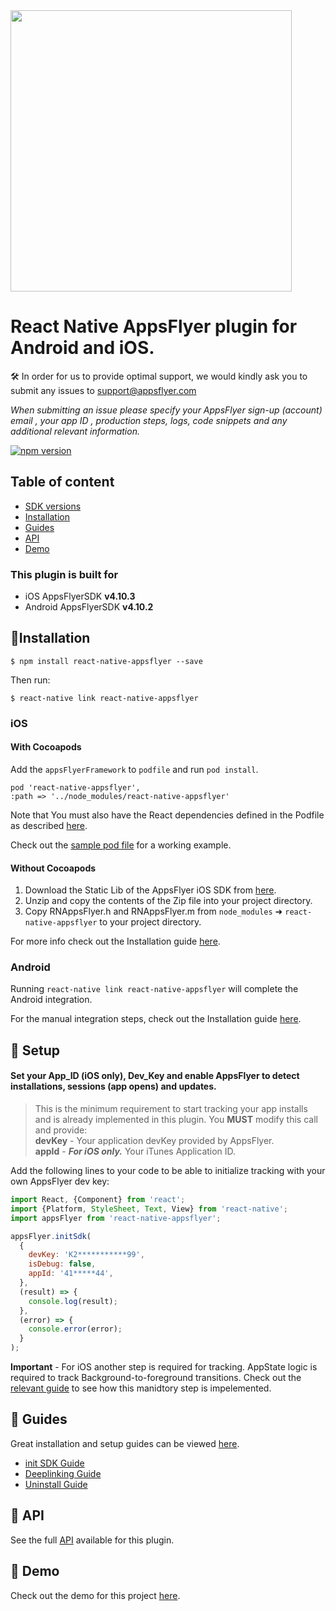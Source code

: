 
<img src="https://www.appsflyer.com/wp-content/uploads/2016/11/logo-1.svg"  width="450">

# React Native AppsFlyer plugin for Android and iOS. 

🛠 In order for us to provide optimal support, we would kindly ask you to submit any issues to support@appsflyer.com

*When submitting an issue please specify your AppsFlyer sign-up (account) email , your app ID , production steps, logs, code snippets and any additional relevant information.*

[![npm version](https://badge.fury.io/js/react-native-appsflyer.svg)](https://badge.fury.io/js/react-native-appsflyer) 


## Table of content

- [SDK versions](#plugin-build-for)
- [Installation](#installation)
- [Guides](#guides)
- [API](#api) 
- [Demo](#demo)  


### <a id="plugin-build-for"> This plugin is built for

- iOS AppsFlyerSDK **v4.10.3**
- Android AppsFlyerSDK **v4.10.2** 


## <a id="installation">📲Installation

```
$ npm install react-native-appsflyer --save
```

Then run:
```
$ react-native link react-native-appsflyer
```

### <a id="installation_ios"> iOS

#### With Cocoapods

Add the `appsFlyerFramework` to `podfile` and run `pod install`.

```
pod 'react-native-appsflyer',
:path => '../node_modules/react-native-appsflyer'
```

Note that You must also have the React dependencies defined in the Podfile as described [here](https://facebook.github.io/react-native/docs/next/troubleshooting.html#missing-libraries-for-react).

Check out the [sample pod file](./Docs/Installation.md) for a working example.


#### Without Cocoapods

1. Download the Static Lib of the AppsFlyer iOS SDK from [here](https://support.appsflyer.com/hc/en-us/articles/207032066-AppsFlyer-SDK-Integration-iOS#2-quick-start).
2. Unzip and copy the contents of the Zip file into your project directory.
3. Copy RNAppsFlyer.h and RNAppsFlyer.m from `node_modules` ➜ `react-native-appsflyer` to your project directory.

For more info check out the Installation guide [here](./Docs/Installation.md).

### <a id="installation_ios"> Android
    
Running `react-native link react-native-appsflyer` will complete the Android integration.


For the manual integration steps, check out the Installation guide [here](./Docs/Installation.md).

## <a id="setup"> 🚀 Setup

####  Set your App_ID (iOS only), Dev_Key and enable AppsFlyer to detect installations, sessions (app opens) and updates.  
> This is the minimum requirement to start tracking your app installs and is already implemented in this plugin. You **MUST** modify this call and provide:  
 **devKey** - Your application devKey provided by AppsFlyer.<br>
**appId**  - ***For iOS only.*** Your iTunes Application ID.


Add the following lines to your code to be able to initialize tracking with your own AppsFlyer dev key:


```javascript
import React, {Component} from 'react';
import {Platform, StyleSheet, Text, View} from 'react-native';
import appsFlyer from 'react-native-appsflyer';

appsFlyer.initSdk(
  {
    devKey: 'K2***********99',
    isDebug: false,
    appId: '41*****44',
  },
  (result) => {
    console.log(result);
  },
  (error) => {
    console.error(error);
  }
);
```

**Important** - For iOS another step is required for tracking. AppState logic is required to track Background-to-foreground transitions. Check out the [relevant guide](./Docs/API.md#--appsflyertrackapplaunch-void) to see how this manidtory step is impelemented.

 ## <a id="guides"> 📖 Guides

Great installation and setup guides can be viewed [here](/Docs/Guides.md).
- [init SDK Guide](/Docs/Guides.md#init-sdk)
- [Deeplinking Guide](/Docs/Guides.md#deeplinking)
- [Uninstall Guide](/Docs/Guides.md#uninstall)



## <a id="api"> 📑 API
  
See the full [API](/Docs/API.md) available for this plugin.


## <a id="demo"> 📱 Demo
  
  Check out the demo for this project [here](Docs/Guides.md#demo).
